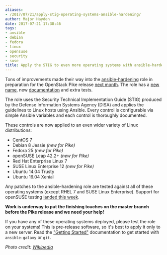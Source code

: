 ```yaml
---
aliases:
- /2017/07/21/apply-stig-operating-systems-ansible-hardening/
author: Major Hayden
date: 2017-07-21 17:38:46
tags:
- ansible
- debian
- fedora
- linux
- opensuse
- security
- suse
title: Apply the STIG to even more operating systems with ansible-hardening
---
```


Tons of improvements made their way into the [ansible-hardening][2] role in preparation for the OpenStack Pike release [next month][3]. The role has a [new name][4], new [documentation][5] and extra tests.

The role uses the Security Technical Implementation Guide (STIG) produced by the Defense Information Systems Agency (DISA) and applies the guidelines to Linux hosts using Ansible. Every control is configurable via simple Ansible variables and each control is thoroughly documented.

These controls are now applied to an even wider variety of Linux distributions:

  * CentOS 7
  * Debian 8 Jessie _(new for Pike)_
  * Fedora 25 _(new for Pike)_
  * openSUSE Leap 42.2+ _(new for Pike)_
  * Red Hat Enterprise Linux 7
  * SUSE Linux Enterprise 12 _(new for Pike)_
  * Ubuntu 14.04 Trusty
  * Ubuntu 16.04 Xenial

Any patches to the ansible-hardening role are tested against all of these operating systems (except RHEL 7 and SUSE Linux Enterprise). Support for openSUSE testing [landed this week][6].

**Work is underway to put the finishing touches on the master branch before the Pike release and we need your help!**

If you have any of these operating systems deployed, please test the role on your systems! This is pre-release software, so it's best to apply it only to a new server. Read the ["Getting Started"][7] documentation to get started with `ansible-galaxy` or `git`.

_Photo credit: [Wikipedia][8]_

 [2]: https://github.com/openstack/ansible-hardening
 [3]: https://releases.openstack.org/pike/schedule.html
 [4]: /2017/06/27/old-role-new-name-ansible-hardening/
 [5]: https://docs.openstack.org/ansible-hardening/latest/
 [6]: https://github.com/openstack-infra/project-config/commit/0795a7414ca8f06931877919d7ecb0b2d4e5f6e0
 [7]: https://docs.openstack.org/ansible-hardening/latest/getting-started.html
 [8]: https://commons.wikimedia.org/wiki/File%3ASamuil's_Fortress_and_Ohrid_Lake.JPG